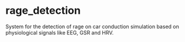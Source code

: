 # rage_detection
System for the detection of rage on car conduction simulation based on physiological signals like EEG, GSR and HRV.

